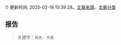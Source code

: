 :alarm_clock: 更新时间: 2025-02-18 15:39:28。[文章来源](/README.md)、[文章分类](/TAGS.md)

## 报告


> 关键字：`报告`、`月报`



